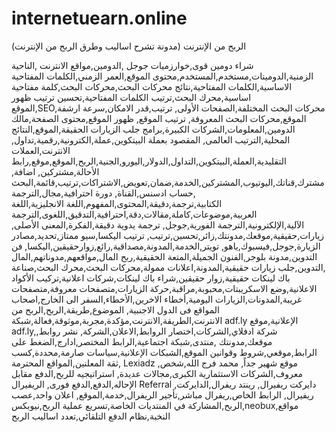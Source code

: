 # internetuearn.online
(الربح من الإنترنت (مدونة تشرح اساليب وطرق الربح من الإنترنت

شراء دومين قوى,خوارزميات جوجل ,الدومين,مواقع الانترنت ,الناحية الزمنية,الدومينات,مستخدم,المستخدم,محتوى الموقع,العمر
الزمني,الكلمات المفتاحية الاساسية,الكلمات المفتاحية,نتائج محركات البحث,محركات البحث,كلمة مفتاحية اساسية,محرك البحث,ترتيب الكلمات المفتاحية,تحسين ترتيب ظهور الموقع,SEO,محركات البحث المختلفة,الصفحات الأولى, ترتيب,قدر الامكان,سرعة ارشفة الموقع,محركات البحث المعروفة, ترتيب الموقع, ظهور الموقع,محتوى الصفحة,مالك الدومين,المعلومات,الشركات الكبيرة,برامج جلب الزيارات الحقيقة,الموقع,النتائج المحلية,الترتيب العالمى, المقصود بعملة البيتكوين,عملة,الكترونية,رقمية,تداول,
الانترنت,العملات التقليدية,العملة,البيتكوين,التداول,الدولار,اليورو,الجنية,الربح,الموقع,موقع,رابط الأحالة,مشتركين, اضافة, مشترك,قناتك,اليوتيوب,المشتركين,الخدمة,ضمان,تعويض,الاشتراكات,ترتيب,قائمة,البحث,حساب ادسنس,القناة, دورة احترافية,مجال,الترجمة الكتابية,ترجمة,دقيقة,المحتوى,المفهوم,اللغة الانجليزية,اللغة العربية,موضوعات,كاملة,مقالات,دقة,احترافية,التدقيق,اللغوى,الترجمة الآلية,الإلكترونية,الترجمة الفورية,جوجل, ترجمة يدوية دقيقة,الفكرة,المعنى الأصلى, زيارات,حقيقية,موقعك,مدونتك,زائر,تحسين,ترتيب,
ترتيب اليكسا,سيو ممتاز,تحديد,مصادر الزيارة,جوجل,فيسبوك,ياهو, تويتر,الخدمة,المدونة,مصداقية,رائع,زوارحقيقين,اليكسا, فن التدوين,مدونة بلوجر,الفنون الجميلة,المتعة الحقيقية,ربح المال,مواقعهم,مدوناتهم,المال ,التدوين,جلب زيارات حقيقية,المدونة,اعلانات ممولة,محركات البحث,محرك البحث,صناعة باك لينكات حقيقية,زوار حقيقين,شراء باك لينكات,شركات اعلانية,تركيب الأكواد الاعلانية,وضع الاسكريبتات,محبوبة,مراقبة,حركة الزيارات,متصفحات معروفة,متصفحات غريبة,المدونات,الزيارات اليومية,أخطاء الاخرين,الأخطاء,السفر الى الخارج,اصحاب المواقع فى الدول الاجنبية, الموضوع,طريقة,الربح,الربح من الانترنت,الطريقة,الانترنت,مؤكدة,مجربة,موثوقة,فعالة,شبكة adf.ly الإعلانية,موقع adf.ly,شركة ادفلاي,الشركات,اختصار الروابط,الاعلان,الشركة, نشر روابط, موقعك,مدونتك ,منتدى,شبكة اجتماعية,الرابط المختصر,ادارج,الضغط على الرابط,موقعي,شروط وقوانين الموقع,الشبكات الإعلانية,سياسات صارمة,محددة,كسب ثقة المعلنين,المواقع المحترمة, Lexiadz ,موقع شهير جداً, محمد فرج الله,شخص معروف,الشركات الاستثمارية الكبرى,مجالات عديدة,
استراتيجيه للربح,الدفع مقابل الإحاله,الدفع,الدفع فورى, الريفيرال Referral ,دايركت ريفيرال, رينتد ريفرال,الدايركت ريفيرال, الرابط الخاص,ريفرال مباشر,تأجير الريفرال,خدمة,الموقع, اعلان واحد,عصب الربح,المشاركة في المنتديات الخاصة,تسريع عملية الربح,نيوبكس,neobux,مواقع النخبة,نظام الدفع التلقائي,تعدد اساليب الربح

